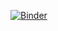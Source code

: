 [![Binder](https://mybinder.org/badge_logo.svg)](https://mybinder.org/v2/gh/cooneycw/Lesson_04/master)
